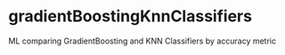 # gradientBoostingKnnClassifiers
ML
comparing GradientBoosting and KNN Classifiers by accuracy metric
